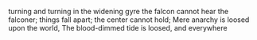 turning and turning in the widening gyre
the falcon cannot hear the falconer;
things fall apart; the center cannot hold;
Mere anarchy is loosed upon the world,
The blood-dimmed tide is loosed, and everywhere
